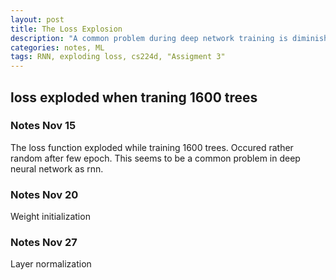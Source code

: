 ```yaml
---
layout: post
title: The Loss Explosion  
description: "A common problem during deep network training is diminished or exploded loss. During cs224d assigment 3 training I encoutered exploding loss problem. I employ few tricks that I found in the web to counter this problem: weight initialization, Layer normalization and optimization. I am not sure which trick is more important. More research is needed"
categories: notes, ML 
tags: RNN, exploding loss, cs224d, "Assigment 3"
---
```


## loss exploded when traning 1600 trees

### Notes Nov 15
The loss function exploded while training 1600 trees. Occured rather random after few epoch. This seems to be a common problem in deep neural network as rnn. 

### Notes Nov 20
Weight initialization

### Notes Nov 27
Layer normalization